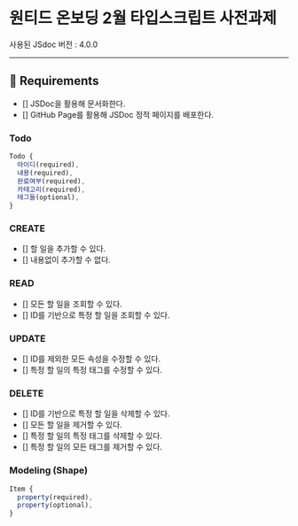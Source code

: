 # 원티드 온보딩 2월 타입스크립트 사전과제

사용된 JSdoc 버전 : 4.0.0

---

## 📝 Requirements

- [] JSDoc을 활용해 문서화한다.
- [] GitHub Page를 활용해 JSDoc 정적 페이지를 배포한다.

### Todo

```js
Todo {
  아이디(required),
  내용(required),
  완료여부(required),
  카테고리(required),
  태그들(optional),
}
```

### CREATE

- [] 할 일을 추가할 수 있다.
- [] 내용없이 추가할 수 없다.

### READ

- [] 모든 할 일을 조회할 수 있다.
- [] ID를 기반으로 특정 할 일을 조회할 수 있다.

### UPDATE

- [] ID를 제외한 모든 속성을 수정할 수 있다.
- [] 특정 할 일의 특정 태그를 수정할 수 있다.

### DELETE

- [] ID를 기반으로 특정 할 일을 삭제할 수 있다.
- [] 모든 할 일을 제거할 수 있다.
- [] 특정 할 일의 특정 태그를 삭제할 수 있다.
- [] 특정 할 일의 모든 태그를 제거할 수 있다.

### Modeling (Shape)

```js
Item {
  property(required),
  property(optional),
}
```

